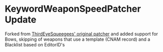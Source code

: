 # KeywordWeaponSpeedPatcher Update

Forked from [ThirdEyeSqueegees' original patcher](https://github.com/ThirdEyeSqueegee/KeywordWeaponSpeedPatcher) and added support for Bows, skipping of weapons that use a template (CNAM record) and a Blacklist based on EditorID's
